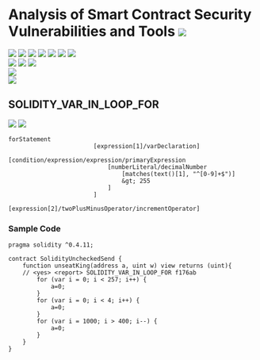 # Analysis of Smart Contract Security Vulnerabilities and Tools ![](https://img.shields.io/badge/-Live-brightgreen)
![](https://img.shields.io/badge/Batch-20CYS-green) ![](https://img.shields.io/badge/Batch-UG21CYS-lightgreen) ![](https://img.shields.io/badge/Batch-PG21CYS-green) ![](https://img.shields.io/badge/Batch-UG22CYS-lightgreen) ![](https://img.shields.io/badge/Batch-PG21CYS-green) ![](https://img.shields.io/badge/Batch-PhD-darkgreen) ![](https://img.shields.io/badge/-B_RIG-darkgreen)<br/>   ![](https://img.shields.io/badge/BlockchainCourse-20CY712-green)  ![](https://img.shields.io/badge/-M.Tech_Dissertation-blue) ![](https://img.shields.io/badge/Focus-Smart_Contract_Security-yellow) <br/>
![](https://img.shields.io/badge/Blockchain-Ethereum-blue)   <br/> 
![](https://img.shields.io/badge/Language-Solidity-blue)

## SOLIDITY_VAR_IN_LOOP_FOR

![](https://img.shields.io/badge/Pattern_ID-f176ab-gold) ![](https://img.shields.io/badge/Severity-2-brown) 

```
forStatement
                        [expression[1]/varDeclaration]
                        [condition/expression/expression/primaryExpression
                            [numberLiteral/decimalNumber
                                [matches(text()[1], "^[0-9]+$")]
                                &gt; 255
                            ]
                        ]
                        [expression[2]/twoPlusMinusOperator/incrementOperator]
```



### Sample Code

```
pragma solidity ^0.4.11;

contract SolidityUncheckedSend {
    function unseatKing(address a, uint w) view returns (uint){
    // <yes> <report> SOLIDITY_VAR_IN_LOOP_FOR f176ab
        for (var i = 0; i < 257; i++) {
            a=0;
        }
        for (var i = 0; i < 4; i++) {
            a=0;
        }
        for (var i = 1000; i > 400; i--) {
            a=0;
        }
    }
}
```
